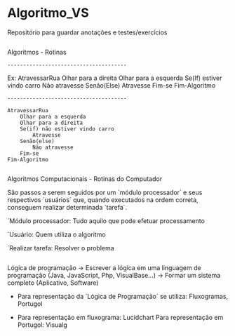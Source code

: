 # Algoritmo_VS
Repositório para guardar anotações e testes/exercícios

````````````````````````````````````````````````````````
````````````````````````````````````````````````````````

Algoritmos - Rotinas

	--------------------------------------

Ex: AtravessarRua
		Olhar para a direita
		Olhar para a esquerda
		Se(If) estiver vindo carro
			Não atravesse
		Senão(Else)
			Atravesse
		Fim-se
	Fim-Algoritmo
	
	--------------------------------------

	AtravessarRua
		Olhar para a esquerda
		Olhar para a direita
		Se(if) não estiver vindo carro
			Atravesse
		Senão(else)
			Não atravesse
		Fim-se
	Fim-Algoritmo

````````````````````````````````````````````````````````
````````````````````````````````````````````````````````

Algoritmos Computacionais - Rotinas do Computador

São passos a serem seguidos por um ´módulo processador´ e seus respectivos ´usuários´ que, quando executados na ordem correta, conseguem realizar determinada ´tarefa´.

´Módulo processador: Tudo aquilo que pode efetuar processamento

´Usuário: Quem utiliza o algoritmo

´Realizar tarefa: Resolver o problema

````````````````````````````````````````````````````````
````````````````````````````````````````````````````````

Lógica de programação -> Escrever a lógica em uma linguagem de programação (Java, JavaScript, Php, VisualBase...) -> Formar um sistema completo (Aplicativo, Software)

* Para representação da ´Lógica de Programação´ se utiliza: Fluxogramas, Portugol

* Para representação em fluxograma: Lucidchart
Para representação em Portugol: Visualg

````````````````````````````````````````````````````````
````````````````````````````````````````````````````````
